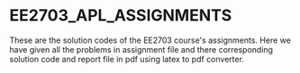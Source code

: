 # EE2703_APL_ASSIGNMENTS
These are the solution codes of the EE2703 course's assignments.
Here we have given all the problems in assignment file and there corresponding solution code and report file in pdf using latex to pdf converter.

